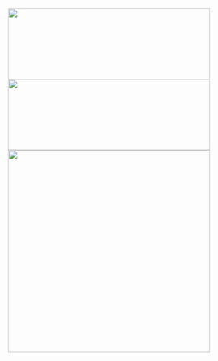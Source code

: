 
<div align="center"> 
<img height="140px" width="400px" src="https://github-readme-stats.vercel.app/api?username=nangongxiaoxin&hide_title=true&hide_border=true&show_icons=trueline_height=21&text_color=000&icon_color=000&bg_color=0,ea6161,ffc64d,fffc4d,52fa5a&theme=graywhite" />
<img height="140px" width="400px" src="https://github-readme-stats.vercel.app/api/top-langs/?username=nangongxiaoxin&hide_title=true&hide_border=true&layout=compact&langs_count=6&text_color=000&icon_color=fff&bg_color=0,52fa5a,4dfcff,c64dff&theme=graywhite" />
</div>

<div align="center"> <img width="400px" src="https://github-readme-activity-graph.vercel.app/graph?username=Ashutosh00710&theme=merko" /> </div>

